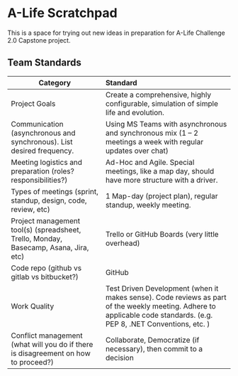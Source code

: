 # A-Life Scratchpad

This is a space for trying out new ideas in preparation for A-Life Challenge 2.0 Capstone project.

## Team Standards

| Category | Standard |
| - | :- |
| Project Goals | Create a comprehensive, highly configurable, simulation of simple life and evolution. |
| Communication (asynchronous and synchronous). List desired frequency. | Using MS Teams with asynchronous and synchronous mix (1 – 2 meetings a week with regular updates over chat)  |
| Meeting logistics and preparation (roles? responsibilities?) | Ad-Hoc and Agile. Special meetings, like a map day, should have more structure with a driver. |
| Types of meetings (sprint, standup, design, code, review, etc) | 1 Map-day (project plan), regular standup, weekly meeting. |
| Project management tool(s) (spreadsheet, Trello, Monday, Basecamp, Asana, Jira, etc) | Trello or GitHub Boards (very little overhead) |
| Code repo (github vs gitlab vs bitbucket?) | GitHub |
| Work Quality | Test Driven Development (when it makes sense). Code reviews as part of the weekly meeting. Adhere to applicable code standards. (e.g. PEP 8, .NET Conventions, etc. ) |
| Conflict management (what will you do if there is disagreement on how to proceed?) | Collaborate, Democratize (if necessary), then commit to a decision | 
